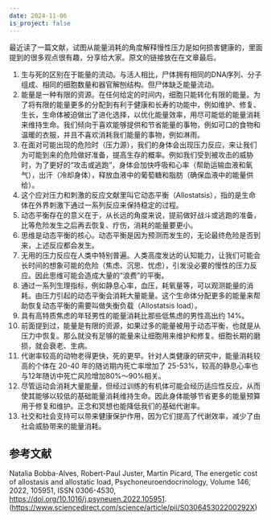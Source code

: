 ```yaml
---
date: 2024-11-06
is_project: false
---
```



最近读了一篇文献，试图从能量消耗的角度解释慢性压力是如何损害健康的，里面提到的很多观点很有趣，分享给大家。原文的链接放在在文章最后。

1. 生与死的区别在于能量的流动。与活人相比，尸体拥有相同的DNA序列、分子组成、相同的细胞数量和器官解刨结构。但尸体缺乏能量流动。
2. 能量是一种有限的资源。在任何给定的时间内，细胞只能转化有限的能量。为了将有限的能量更多的分配到有利于健康和长寿的功能中，例如维护、修复、生长，生命体被迫做出了进化选择，以优化能量效率，用尽可能低的能量消耗来维持生命。我们倾向于喜欢能够提供和节省能量的事物，例如可口的食物和温暖的衣服，并且不喜欢消耗我们能量的事物，例如淋雨。
3. 在面对可能出现的危险时（压力源），我们的身体会出现压力反应，来让我们为可能到来的危险做好准备，提高生存的概率。例如我们受到被攻击的威胁时，为了更好的“攻击或逃跑”，身体会加快呼吸和心率（帮助运输血液和氧气），出汗（冷却身体），释放血液中的葡萄糖和脂肪（确保血液中的能量供给）。
4. 这个应对压力和刺激的反应文献里叫它动态平衡（Allostatsis），指的是生命体在外界刺激下通过一系列反应来保持稳定的过程。
5. 动态平衡存在的意义在于，从长远的角度来说，提前做好战斗或逃跑的准备，比等危险发生之后再去恢复、疗伤，消耗的能量要更小。
6. 思维是动态平衡的核心。动态平衡是因为预测而发生的，无论最终危险是否到来，上述反应都会发生。
7. 无用的压力反应在人类中特别普遍。人类高度发达的认知能力，让我们可能会长时间的想象可能的危险（焦虑、沉思、忧虑），引发没必要的慢性的压力反应。因此思维可能会造成大量的“浪费”的平衡。
8. 通过一系列生理指标，例如静息心率，血压，耗氧量等，可以观测能量的消耗。由压力引起的动态平衡会消耗大量能量。这个生命体分配更多的能量来帮助恢复动态平衡的需要叫做失衡负载（Allostatsis load）。
9. 具有高特质焦虑的年轻男性的能量消耗比那些低焦虑的男性高出约 14%。
10. 前面提到过，能量是有限的资源，如果过多的能量被用于动态平衡，也就是从压力中恢复。那么就没有足够的能量来让细胞用来维护和修复。细胞长期的磨损，就会衰老、生病。
11. 代谢率较高的动物老得更快，死的更早。针对人类健康的研究中，能量消耗较高的个体在 20-40 年的随访期内死亡率增加了 25-53%，较高的静息心率也与12年随访中死亡风险增加80%～90%相关。
12. 尽管运动会消耗大量能量，但经过训练的有机体可能会经历适应性反应，从而使其能够以较低的基础能量消耗维持生命。因此身体能够节省更多的能量预算用于修复和维护。正念和冥想也能降低我们的基础代谢率。
13. 社交和社会支持可以带来健康保护作用，因为它们提高了代谢效率，减少了由社会威胁带来的能量消耗。

## 参考文献

Natalia Bobba-Alves, Robert-Paul Juster, Martin Picard,
The energetic cost of allostasis and allostatic load,
Psychoneuroendocrinology, Volume 146, 2022, 105951, ISSN 0306-4530,
https://doi.org/10.1016/j.psyneuen.2022.105951.
(https://www.sciencedirect.com/science/article/pii/S030645302200292X)